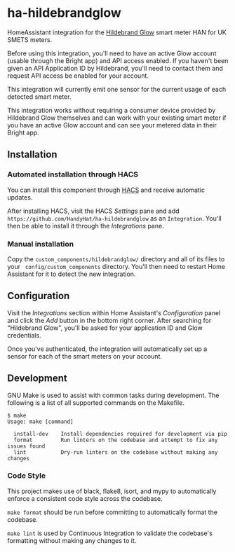 # ha-hildebrandglow
HomeAssistant integration for the [Hildebrand Glow](https://www.hildebrand.co.uk/our-products/) smart meter HAN for UK SMETS meters.

Before using this integration, you'll need to have an active Glow account (usable through the Bright app) and API access enabled. If you haven't been given an API Application ID by Hildebrand, you'll need to contact them and request API access be enabled for your account.

This integration will currently emit one sensor for the current usage of each detected smart meter.

This integration works without requiring a consumer device provided by Hildebrand Glow themselves and can work with your existing smart meter if you have an active Glow account and can see your metered data in their Bright app.

## Installation
### Automated installation through HACS
You can install this component through [HACS](https://hacs.xyz/) and receive automatic updates.

After installing HACS, visit the HACS _Settings_ pane and add `https://github.com/HandyHat/ha-hildebrandglow` as an `Integration`. You'll then be able to install it through the _Integrations_ pane.

### Manual installation
Copy the `custom_components/hildebrandglow/` directory and all of its files to your ` config/custom_components` directory. You'll then need to restart Home Assistant for it to detect the new integration.

## Configuration
Visit the _Integrations_ section within Home Assistant's _Configuration_ panel and click the _Add_ button in the bottom right corner. After searching for "Hildebrand Glow", you'll be asked for your application ID and Glow credentials.

Once you've authenticated, the integration will automatically set up a sensor for each of the smart meters on your account.

## Development
GNU Make is used to assist with common tasks during development. The following
is a list of all supported commands on the Makefile.

```
$ make
Usage: make [command]

  install-dev    Install dependencies required for development via pip
  format         Run linters on the codebase and attempt to fix any issues found
  lint           Dry-run linters on the codebase without making any changes
```

### Code Style
This project makes use of black, flake8, isort, and mypy to automatically enforce
a consistent code style across the codebase. 

`make format` should be run before committing to automatically format the
codebase.

`make lint` is used by Continuous Integration to validate the codebase's
formatting without making any changes to it.
